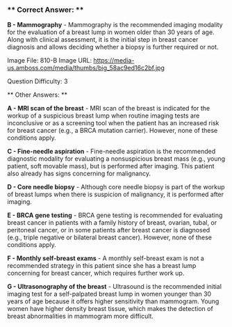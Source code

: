 ### ** Correct Answer: **

**B - Mammography** - Mammography is the recommended imaging modality for the evaluation of a breast lump in women older than 30 years of age. Along with clinical assessment, it is the initial step in breast cancer diagnosis and allows deciding whether a biopsy is further required or not.

Image File: 810-B
Image URL: https://media-us.amboss.com/media/thumbs/big_58ac9ed16c2bf.jpg

Question Difficulty: 3

** Other Answers: **

**A - MRI scan of the breast** - MRI scan of the breast is indicated for the workup of a suspicious breast lump when routine imaging tests are inconclusive or as a screening tool when the patient has an increased risk for breast cancer (e.g., a BRCA mutation carrier). However, none of these conditions apply.

**C - Fine-needle aspiration** - Fine-needle aspiration is the recommended diagnostic modality for evaluating a nonsuspicious breast mass (e.g., young patient, soft movable mass), but is performed after imaging. This patient also already has signs concerning for malignancy.

**D - Core needle biopsy** - Although core needle biopsy is part of the workup of breast lumps when there is suspicion of malignancy, it is performed after imaging.

**E - BRCA gene testing** - BRCA gene testing is recommended for evaluating breast cancer in patients with a family history of breast, ovarian, tubal, or peritoneal cancer, or in some patients after breast cancer is diagnosed (e.g., triple negative or bilateral breast cancer). However, none of these conditions apply.

**F - Monthly self-breast exams** - A monthly self-breast exam is not a recommended strategy in this patient since she has a breast lump concerning for breast cancer, which requires further work up.

**G - Ultrasonography of the breast** - Ultrasound is the recommended initial imaging test for a self-palpated breast lump in women younger than 30 years of age because it offers higher sensitivity than mammogram. Young women have higher density breast tissue, which makes the detection of breast abnormalities in mammogram more difficult.

